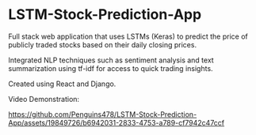 # LSTM-Stock-Prediction-App

Full stack web application that uses LSTMs (Keras) to predict the price of publicly traded stocks based on their daily closing prices.

Integrated NLP techniques such as sentiment analysis and text summarization using tf-idf for access to quick trading insights.

Created using React and Django.

Video Demonstration:


https://github.com/Penguins478/LSTM-Stock-Prediction-App/assets/19849726/b6942031-2833-4753-a789-cf7942c47ccf

